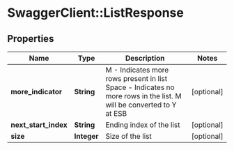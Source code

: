 # SwaggerClient::ListResponse

## Properties
Name | Type | Description | Notes
------------ | ------------- | ------------- | -------------
**more_indicator** | **String** | M - Indicates more rows present in list Space - Indicates no more rows in the list. M will be converted to Y at ESB | [optional] 
**next_start_index** | **String** | Ending index of the list | [optional] 
**size** | **Integer** | Size of the list | [optional] 


